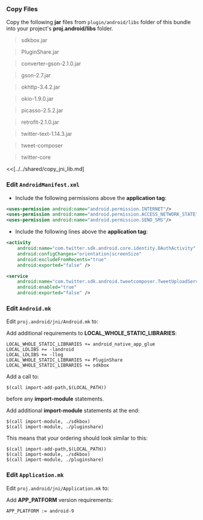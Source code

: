 ### Copy Files
Copy the following __jar__ files from `plugin/android/libs` folder of this
bundle into your project's __proj.android/libs__ folder.

> sdkbox.jar

> PluginShare.jar

> converter-gson-2.1.0.jar

> gson-2.7.jar

> okhttp-3.4.2.jar

> okio-1.9.0.jar

> picasso-2.5.2.jar

> retrofit-2.1.0.jar

> twitter-text-1.14.3.jar

> tweet-composer

> twitter-core


<<[../../shared/copy_jni_lib.md]


### Edit `AndroidManifest.xml`
* Include the following permissions above the __application tag__:

```xml
<uses-permission android:name="android.permission.INTERNET"/>
<uses-permission android:name="android.permission.ACCESS_NETWORK_STATE"/>
<uses-permission android:name="android.permission.SEND_SMS"/>

```

* Include the following lines above the __application tag__:

```xml
<activity
    android:name="com.twitter.sdk.android.core.identity.OAuthActivity"
    android:configChanges="orientation|screenSize"
    android:excludeFromRecents="true"
    android:exported="false" />

<service
    android:name="com.twitter.sdk.android.tweetcomposer.TweetUploadService"
    android:enabled="true"
    android:exported="false" />
```

### Edit `Android.mk`
Edit `proj.android/jni/Android.mk` to:

Add additional requirements to __LOCAL_WHOLE_STATIC_LIBRARIES__:
```
LOCAL_WHOLE_STATIC_LIBRARIES += android_native_app_glue
LOCAL_LDLIBS += -landroid
LOCAL_LDLIBS += -llog
LOCAL_WHOLE_STATIC_LIBRARIES += PluginShare
LOCAL_WHOLE_STATIC_LIBRARIES += sdkbox
```

Add a call to:
```
$(call import-add-path,$(LOCAL_PATH))
```
before any __import-module__ statements.

Add additional __import-module__ statements at the end:
```
$(call import-module, ./sdkbox)
$(call import-module, ./pluginshare)
```

This means that your ordering should look similar to this:
```
$(call import-add-path,$(LOCAL_PATH))
$(call import-module, ./sdkbox)
$(call import-module, ./pluginshare)
```

### Edit `Application.mk`
Edit `proj.android/jni/Application.mk` to:

Add __APP_PATFORM__ version requirements:
```
APP_PLATFORM := android-9
```
